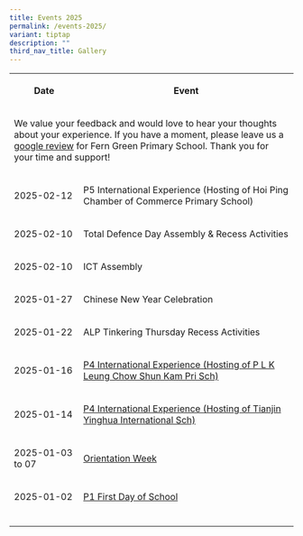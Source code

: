 ```yaml
---
title: Events 2025
permalink: /events-2025/
variant: tiptap
description: ""
third_nav_title: Gallery
---
```

<table style="minWidth: 50px">
<colgroup>
<col>
<col>
</colgroup>
<tbody>
<tr>
<th rowspan="1" colspan="1">
<p>Date</p>
</th>
<th rowspan="1" colspan="1">
<p>Event</p>
</th>
</tr>
<tr>
<td rowspan="1" colspan="2">
<p>We value your feedback and would love to hear your thoughts about your
experience. If you have a moment, please leave us a <a href="https://go.gov.sg/fgps-google-reviews" rel="noopener nofollow" target="_blank">google review</a> for Fern
Green Primary School. Thank you for your time and support!</p>
</td>
</tr>
<tr>
<td rowspan="1" colspan="1">
<p>2025-02-12</p>
</td>
<td rowspan="1" colspan="1">
<p>P5 International Experience (Hosting of Hoi Ping Chamber of Commerce Primary
School)</p>
</td>
</tr>
<tr>
<td rowspan="1" colspan="1">
<p>2025-02-10</p>
</td>
<td rowspan="1" colspan="1">
<p>Total Defence Day Assembly &amp; Recess Activities</p>
</td>
</tr>
<tr>
<td rowspan="1" colspan="1">
<p>2025-02-10</p>
</td>
<td rowspan="1" colspan="1">
<p>ICT Assembly</p>
</td>
</tr>
<tr>
<td rowspan="1" colspan="1">
<p>2025-01-27</p>
</td>
<td rowspan="1" colspan="1">
<p>Chinese New Year Celebration</p>
</td>
</tr>
<tr>
<td rowspan="1" colspan="1">
<p>2025-01-22</p>
</td>
<td rowspan="1" colspan="1">
<p>ALP Tinkering Thursday Recess Activities</p>
</td>
</tr>
<tr>
<td rowspan="1" colspan="1">
<p>2025-01-16</p>
</td>
<td rowspan="1" colspan="1">
<p><a href="https://photos.app.goo.gl/WTXEd916KVcXAdHY9" rel="noopener nofollow" target="_blank">P4 International Experience (Hosting of P L K Leung Chow Shun Kam Pri Sch)</a>
</p>
</td>
</tr>
<tr>
<td rowspan="1" colspan="1">
<p>2025-01-14</p>
</td>
<td rowspan="1" colspan="1">
<p><a href="https://photos.app.goo.gl/xFFymBJGGPa3rTTx9" rel="noopener nofollow" target="_blank">P4 International Experience (Hosting of Tianjin Yinghua International Sch)</a>
</p>
</td>
</tr>
<tr>
<td rowspan="1" colspan="1">
<p>2025-01-03 to 07</p>
</td>
<td rowspan="1" colspan="1">
<p><a href="https://photos.app.goo.gl/exCuwFTsQFNmpG9T8" rel="noopener nofollow" target="_blank">Orientation Week</a>
</p>
</td>
</tr>
<tr>
<td rowspan="1" colspan="1">
<p>2025-01-02</p>
</td>
<td rowspan="1" colspan="1">
<p><a href="https://photos.app.goo.gl/FdaR6U3Zj8xHAE5aA" rel="noopener nofollow" target="_blank">P1 First Day of School</a>
</p>
</td>
</tr>
<tr>
<td rowspan="1" colspan="1">
<p></p>
</td>
<td rowspan="1" colspan="1">
<p></p>
</td>
</tr>
</tbody>
</table>
<p></p>
<p></p>